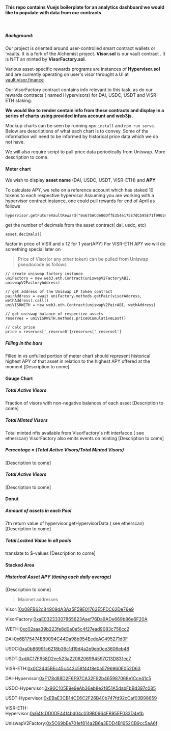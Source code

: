 #### This repo contains Vuejs boilerplate for an analytics dashboard we would like to populate with data from our contracts
&nbsp;

##### Background:
Our project is oriented around user-controlled smart contract wallets or 'vaults. It is a fork of the Alchemist project.
**Visor.sol** is our vault contract . It is NFT an minted by **VisorFactory.sol**.

Various asset-specific rewards programs are instances of **Hypervisor.sol** and are currently operating on user's visor throught a UI at [vault.visor.finance](https://vault.visor.finance)


Our VisorFactory contract contains info relevant to this task, as do our rewards contracts ( named Hypervisors) for DAI, USDC, USDT and VISR-ETH staking.

**We would like to render centain info from these contracts and display in a series of charts using provided infura account and web3js.**

Mockup charts can be seen by running `npm install` and `npm run serve`. Below are descriptions of what each chart is to convey. Some of the information will need to be informed by historical price data which we do not have.

We will also require script to pull price data periodically from Uniswap. More description to come.



#### Meter chart

We wish to display **asset name** (DAI, USDC, USDT, VISR-ETH) and **APY**


To calculate APY, we relie on a reference account which has staked 10 tokens to each respective hypervisor
    Assuming you are working with a hypervisor contract instance, one could pull rewards for end of April as follows

    hypervisor.getFutureVaultReward("0x675ACde86DffE354e175E7dCb95E71f9902477D7",1619354994)

get the number of decimals from the asset contract( dai, usdc, etc)

    asset.decimals()

   factor in price of VISR and x 12 for 1 year(APY)
   For VISR-ETH APY we will do something special later on

> Price of Visor(or any other token) can be pulled from Uniswap pseudocode as follows

    // create uniswap factory instance
    uniFactory = new web3.eth.Contract(uniswapV2FactoryABI, uniswapV2FactoryAddress)

    // get address of the Uniswap LP token contract
    pairAddress = await uniFactory.methods.getPair(visorAddress, wethAddress).call()
    uniVISRWETH = new web3.eth.Contract(uniswapV2PairABI, wethAddress)

    // get uniswap balance of respective assets
    reserves = uniVISRWETH.methods.price0CumulativeLast()

    // calc price
    price = reserves['_reserve0']/reserves['_reserve1']


 ##### Filling in the bars
  Filled in vs unfulled portion of meter chart should represent historical highest APY of that asset in relation to the highest APY offered at the moment
   [Description to come]



#### Gauge Chart

##### Total Active Visors
  Fraction of visors with non-negative balances of each asset
 [Description to come]

##### Total Minted Visors
  Total minted nfts available from VisorFactory's nft interfacce ( see etherscan)
  VisorFactory also emits events on minting
   [Description to come]

##### Percentage = (Total Active Visors/Total Minted Visors)
 [Description to come]


##### Total Active Visors
 [Description to come]


#### Donut
##### Amount of assets in each Pool
  7th return value of hypervisor.getHypervisorData ( see etherscan)
 [Description to come]

##### Total Locked Value in all pools
  translate to $-values
 [Description to come]


#### Stacked Area
##### Historical Asset APY (timing each daily average)
 [Description to come]


> Mainnet addresses


  Visor:[[0x08FB62c84909dA3Aa5F59E01763E5FDC62De76e9](https://etherscan.io/address/0x08FB62c84909dA3Aa5F59E01763E5FDC62De76e9#code)

  VisorFactory:[0xaE03233307865623Aaef76Da9ADe669b86e6F20A](https://etherscan.io/address/0x08FB62c84909dA3Aa5F59E01763E5FDC62De76e9#code)

  WETH:[0xc02aaa39b223fe8d0a0e5c4f27ead9083c756cc2](https://etherscan.io/address/0x08FB62c84909dA3Aa5F59E01763E5FDC62De76e9#code)

  DAI:[0x6B175474E89094C44Da98b954EedeAC495271d0F](https://etherscan.io/address/0x08FB62c84909dA3Aa5F59E01763E5FDC62De76e9#code)

  USDC:[0xa0b86991c6218b36c1d19d4a2e9eb0ce3606eb48](https://etherscan.io/address/0x08FB62c84909dA3Aa5F59E01763E5FDC62De76e9#code)

  USDT:[0xdAC17F958D2ee523a2206206994597C13D831ec7](https://etherscan.io/address/0x08FB62c84909dA3Aa5F59E01763E5FDC62De76e9#code)

  VISR-ETH:[0x0C2445BEc45c443c58f44f8e0a5796960E052D63](https://etherscan.io/address/0x08FB62c84909dA3Aa5F59E01763E5FDC62De76e9#code)

  DAI-Hypervisor:[0xF178d88D2F6F97CA32F92b465987068e1Cce41c5](https://etherscan.io/address/0x08FB62c84909dA3Aa5F59E01763E5FDC62De76e9#code)

  USDC-Hypervisor:[0x96C105E9e9eAb36eb8e2f851A5dabFbBd397c085](https://etherscan.io/address/0x08FB62c84909dA3Aa5F59E01763E5FDC62De76e9#code)

  USDT-Hypervisor:[0xEBaE3CB14CE6C2F26B40b747fd92cCaf03B98659](https://etherscan.io/address/0x08FB62c84909dA3Aa5F59E01763E5FDC62De76e9#code)

  VISR-ETH-Hypervisor:[0x64fcDD0DE44f4bd04c039B0664FB95EF033D4efb](https://etherscan.io/address/0x08FB62c84909dA3Aa5F59E01763E5FDC62De76e9#code)

  UniswapV2Factory:[0x5C69bEe701ef814a2B6a3EDD4B1652CB9cc5aA6f](https://etherscan.io/address/0x08FB62c84909dA3Aa5F59E01763E5FDC62De76e9#code)

